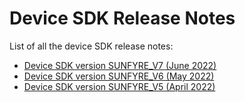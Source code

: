 # Device SDK Release Notes

List of all the device SDK release notes:

- [Device SDK version SUNFYRE_V7 (June 2022)](./rel-3.0.md)
- [Device SDK version SUNFYRE_V6 (May 2022)](./rel-2.0.md)
- [Device SDK version SUNFYRE_V5 (April 2022)](./rel-1.0.md)
